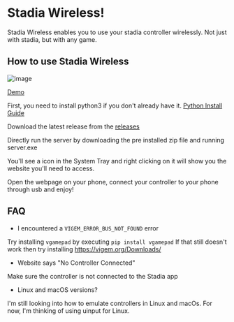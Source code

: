 # Stadia Wireless!

Stadia Wireless enables you to use your stadia controller wirelessly. Not just with stadia, but with any game.

## How to use Stadia Wireless
![image](https://j.gifs.com/28oNLW.gif)

[Demo](https://www.youtube.com/watch?v=tBFfNh7ldqo&ab_channel=ParthShah)

First, you need to install python3 if you don't already have it.
[Python Install Guide](https://realpython.com/installing-python/)

Download the latest release from the [releases](https://github.com/helloparthshah/StadiaWireless/releases/)

Directly run the server by downloading the pre installed zip file and running server.exe

You'll see a icon in the System Tray and right clicking on it will show you the website you'll need to access.

Open the webpage on your phone, connect your controller to your phone through usb and enjoy!

## FAQ

- I encountered a `VIGEM_ERROR_BUS_NOT_FOUND` error

Try installing `vgamepad` by executing `pip install vgamepad`
If that still doesn't work then try installing https://vigem.org/Downloads/

- Website says "No Controller Connected"

Make sure the controller is not connected to the Stadia app

- Linux and macOS versions?

I'm still looking into how to emulate controllers in Linux and macOs. For now, I'm thinking of using uinput for Linux.
